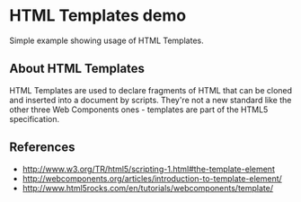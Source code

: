 # HTML Templates demo

Simple example showing usage of HTML Templates.

## About HTML Templates

HTML Templates are used to declare fragments of HTML that can be cloned and
inserted into a document by scripts.
They're not a new standard like the other three Web Components ones -
templates are part of the HTML5 specification.

## References

* <http://www.w3.org/TR/html5/scripting-1.html#the-template-element>
* <http://webcomponents.org/articles/introduction-to-template-element/>
* <http://www.html5rocks.com/en/tutorials/webcomponents/template/>
